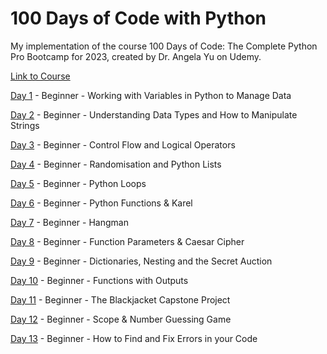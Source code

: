 # 100 Days of Code with Python
My implementation of the course 100 Days of Code: The Complete Python Pro Bootcamp for 2023, created by Dr. Angela Yu on Udemy.

[Link to Course](https://www.udemy.com/course/100-days-of-code/)

[Day 1](https://github.com/Mrezamaleki/100_days_py/tree/main/day_1) - Beginner - Working with Variables in Python to Manage Data

[Day 2](https://github.com/Mrezamaleki/100_days_py/tree/main/day_2) - Beginner - Understanding Data Types and How to Manipulate Strings

[Day 3](https://github.com/Mrezamaleki/100_days_py/tree/main/day_3) - Beginner - Control Flow and Logical Operators

[Day 4](https://github.com/Mrezamaleki/100_days_py/tree/main/day_4) - Beginner - Randomisation and Python Lists

[Day 5](https://github.com/Mrezamaleki/100_days_py/tree/main/day_5) - Beginner - Python Loops

[Day 6](https://github.com/Mrezamaleki/100_days_py/tree/main/day_6) - Beginner - Python Functions & Karel

[Day 7](https://github.com/Mrezamaleki/100_days_py/tree/main/day_7) - Beginner - Hangman

[Day 8](https://github.com/Mrezamaleki/100_days_py/tree/main/day_8) - Beginner - Function Parameters & Caesar Cipher

[Day 9](https://github.com/Mrezamaleki/100_days_py/tree/main/day_9) - Beginner - Dictionaries, Nesting and the Secret Auction

[Day 10](https://github.com/Mrezamaleki/100_days_py/tree/main/day_10) - Beginner - Functions with Outputs

[Day 11](https://github.com/Mrezamaleki/100_days_py/tree/main/day_11) - Beginner - The Blackjacket Capstone Project

[Day 12](https://github.com/Mrezamaleki/100_days_py/tree/main/day_12) - Beginner - Scope & Number Guessing Game

[Day 13](https://github.com/Mrezamaleki/100_days_py/tree/main/day_13) - Beginner - How to Find and Fix Errors in your Code
